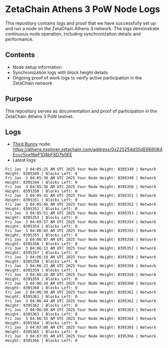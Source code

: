 # ZetaChain Athens 3 PoW Node Logs
This repository contains logs and proof that we have successfully set up and run a node on the ZetaChain Athens 3 network. The logs demonstrate continuous node operation, including synchronization details and performance.

## Contents
- Node setup information
- Synchronization logs with block height details
- Ongoing proof of work logs to verify active participation in the ZetaChain network

## Purpose
This repository serves as documentation and proof of participation in the ZetaChain Athens 3 PoW testnet.

## Logs

- [Third Bunny](https://thirdbunny.xyz/) node: https://athens.explorer.zetachain.com/address/0x225254d35dE666064Eccc5ce16eF1D8bF8D7b5EE
- Latest logs:
```
Fri Jan  3 04:05:25 AM UTC 2025 Your Node Height: 8395349 | Network Height: 8395349 | Blocks Left: 0
Fri Jan  3 04:05:30 AM UTC 2025 Your Node Height: 8395349 | Network Height: 8395349 | Blocks Left: 0
Fri Jan  3 04:05:36 AM UTC 2025 Your Node Height: 8395350 | Network Height: 8395350 | Blocks Left: 0
Fri Jan  3 04:05:41 AM UTC 2025 Your Node Height: 8395351 | Network Height: 8395351 | Blocks Left: 0
Fri Jan  3 04:05:46 AM UTC 2025 Your Node Height: 8395352 | Network Height: 8395352 | Blocks Left: 0
Fri Jan  3 04:05:51 AM UTC 2025 Your Node Height: 8395353 | Network Height: 8395353 | Blocks Left: 0
Fri Jan  3 04:05:57 AM UTC 2025 Your Node Height: 8395354 | Network Height: 8395354 | Blocks Left: 0
Fri Jan  3 04:06:02 AM UTC 2025 Your Node Height: 8395355 | Network Height: 8395355 | Blocks Left: 0
Fri Jan  3 04:06:07 AM UTC 2025 Your Node Height: 8395356 | Network Height: 8395356 | Blocks Left: 0
Fri Jan  3 04:06:13 AM UTC 2025 Your Node Height: 8395357 | Network Height: 8395357 | Blocks Left: 0
Fri Jan  3 04:06:18 AM UTC 2025 Your Node Height: 8395358 | Network Height: 8395358 | Blocks Left: 0
Fri Jan  3 04:06:23 AM UTC 2025 Your Node Height: 8395358 | Network Height: 8395359 | Blocks Left: 1
Fri Jan  3 04:06:28 AM UTC 2025 Your Node Height: 8395359 | Network Height: 8395359 | Blocks Left: 0
Fri Jan  3 04:06:34 AM UTC 2025 Your Node Height: 8395360 | Network Height: 8395360 | Blocks Left: 0
Fri Jan  3 04:06:39 AM UTC 2025 Your Node Height: 8395361 | Network Height: 8395361 | Blocks Left: 0
Fri Jan  3 04:06:44 AM UTC 2025 Your Node Height: 8395362 | Network Height: 8395362 | Blocks Left: 0
Fri Jan  3 04:06:50 AM UTC 2025 Your Node Height: 8395363 | Network Height: 8395363 | Blocks Left: 0
Fri Jan  3 04:06:55 AM UTC 2025 Your Node Height: 8395364 | Network Height: 8395364 | Blocks Left: 0
Fri Jan  3 04:07:00 AM UTC 2025 Your Node Height: 8395365 | Network Height: 8395365 | Blocks Left: 0
Fri Jan  3 04:07:05 AM UTC 2025 Your Node Height: 8395366 | Network Height: 8395366 | Blocks Left: 0
```
